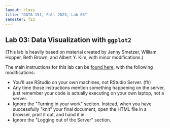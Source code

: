 ```yaml
---
layout: class
title: "DATA 151, Fall 2023, Lab 03"
semester: f23
---
```


## Lab 03: Data Visualization with `ggplot2`

(This lab is heavily based on material created by Jenny Smetzer,
William Hopper, Beth Brown, and Albert Y. Kim, with minor
modifications.)

The main instructions for this lab can be [found here](https://moderndive.github.io/moderndive_labs/static/PS/PS02_data_viz.html),
with the following modifications:

- You'll use RStudio on your own machines, not RStudio Server.
(fh)
- Any time those instructions mention something happening on the
  server, just remember your code is actually executing on your own
  laptop, not a server.
- Ignore the "Turning in your work" seciton. Instead, when you have
  successfully "knit" your final document, open the HTML file in a
  browser, print it out, and hand it in.
- Ignore the "Logging out of the Server" section.

